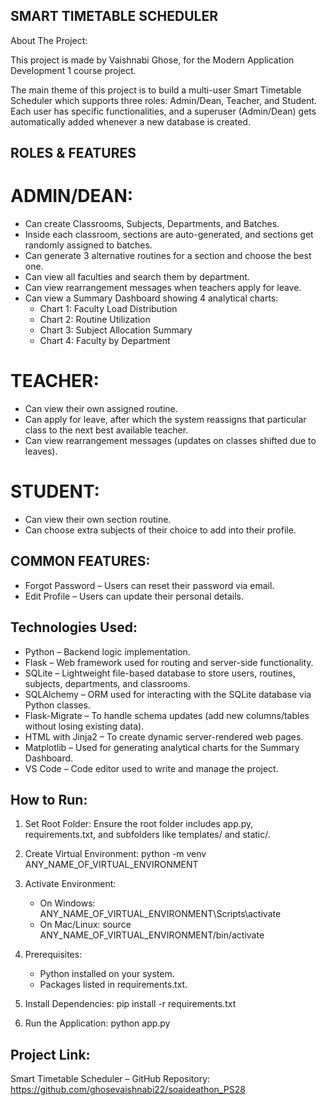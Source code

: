 SMART TIMETABLE SCHEDULER
---
About The Project:

This project is made by Vaishnabi Ghose, for the Modern Application Development 1 course project.

The main theme of this project is to build a multi-user Smart Timetable Scheduler which supports three roles: Admin/Dean, Teacher, and Student. Each user has specific functionalities, and a superuser (Admin/Dean) gets automatically added whenever a new database is created.

ROLES & FEATURES
-----------------

ADMIN/DEAN:
===========
- Can create Classrooms, Subjects, Departments, and Batches.
- Inside each classroom, sections are auto-generated, and sections get randomly assigned to batches.
- Can generate 3 alternative routines for a section and choose the best one.
- Can view all faculties and search them by department.
- Can view rearrangement messages when teachers apply for leave.
- Can view a Summary Dashboard showing 4 analytical charts:
  - Chart 1: Faculty Load Distribution
  - Chart 2: Routine Utilization
  - Chart 3: Subject Allocation Summary
  - Chart 4: Faculty by Department

TEACHER:
========
- Can view their own assigned routine.
- Can apply for leave, after which the system reassigns that particular class to the next best available teacher.
- Can view rearrangement messages (updates on classes shifted due to leaves).

STUDENT:
========
- Can view their own section routine.
- Can choose extra subjects of their choice to add into their profile.

COMMON FEATURES:
-----------------

- Forgot Password – Users can reset their password via email.
- Edit Profile – Users can update their personal details.

Technologies Used:
------------------

- Python – Backend logic implementation.
- Flask – Web framework used for routing and server-side functionality.
- SQLite – Lightweight file-based database to store users, routines, subjects, departments, and classrooms.
- SQLAlchemy – ORM used for interacting with the SQLite database via Python classes.
- Flask-Migrate – To handle schema updates (add new columns/tables without losing existing data).
- HTML with Jinja2 – To create dynamic server-rendered web pages.
- Matplotlib – Used for generating analytical charts for the Summary Dashboard.
- VS Code – Code editor used to write and manage the project.

How to Run:
-------------

1. Set Root Folder:
   Ensure the root folder includes app.py, requirements.txt, and subfolders like templates/ and static/.

2. Create Virtual Environment:
   python -m venv ANY_NAME_OF_VIRTUAL_ENVIRONMENT

3. Activate Environment:
   - On Windows:
     ANY_NAME_OF_VIRTUAL_ENVIRONMENT\Scripts\activate
   - On Mac/Linux:
     source ANY_NAME_OF_VIRTUAL_ENVIRONMENT/bin/activate

4. Prerequisites:
   - Python installed on your system.
   - Packages listed in requirements.txt.

5. Install Dependencies:
   pip install -r requirements.txt

6. Run the Application:
   python app.py

Project Link:
--------------

Smart Timetable Scheduler – GitHub Repository: https://github.com/ghosevaishnabi22/soaideathon_PS28
